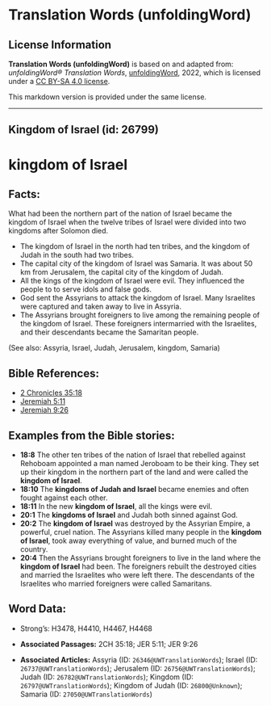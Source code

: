 # Translation Words (unfoldingWord)

## License Information

**Translation Words (unfoldingWord)** is based on and adapted from: _unfoldingWord® Translation Words_, [unfoldingWord](https://unfoldingword.org/utw), 2022, which is licensed under a [CC BY-SA 4.0 license](https://creativecommons.org/licenses/by-sa/4.0/legalcode.en).

This markdown version is provided under the same license.



--------------------------------

## Kingdom of Israel (id: 26799)

kingdom of Israel
=================

Facts:
------

What had been the northern part of the nation of Israel became the kingdom of Israel when the twelve tribes of Israel were divided into two kingdoms after Solomon died.

* The kingdom of Israel in the north had ten tribes, and the kingdom of Judah in the south had two tribes.
* The capital city of the kingdom of Israel was Samaria. It was about 50 km from Jerusalem, the capital city of the kingdom of Judah.
* All the kings of the kingdom of Israel were evil. They influenced the people to to serve idols and false gods.
* God sent the Assyrians to attack the kingdom of Israel. Many Israelites were captured and taken away to live in Assyria.
* The Assyrians brought foreigners to live among the remaining people of the kingdom of Israel. These foreigners intermarried with the Israelites, and their descendants became the Samaritan people.

(See also: Assyria, Israel, Judah, Jerusalem, kingdom, Samaria)

Bible References:
-----------------

* [2 Chronicles 35:18](https://ref.ly/2Chr35:18)
* [Jeremiah 5:11](https://ref.ly/Jer5:11)
* [Jeremiah 9:26](https://ref.ly/Jer9:26)

Examples from the Bible stories:
--------------------------------

* **18:8** The other ten tribes of the nation of Israel that rebelled against Rehoboam appointed a man named Jeroboam to be their king. They set up their kingdom in the northern part of the land and were called the **kingdom of Israel**.
* **18:10** The **kingdoms of Judah and Israel** became enemies and often fought against each other.
* **18:11** In the new **kingdom of Israel**, all the kings were evil.
* **20:1** The **kingdoms of Israel** and Judah both sinned against God.
* **20:2** The **kingdom of Israel** was destroyed by the Assyrian Empire, a powerful, cruel nation. The Assyrians killed many people in the **kingdom of Israel**, took away everything of value, and burned much of the country.
* **20:4** Then the Assyrians brought foreigners to live in the land where the **kingdom of Israel** had been. The foreigners rebuilt the destroyed cities and married the Israelites who were left there. The descendants of the Israelites who married foreigners were called Samaritans.

Word Data:
----------

* Strong’s: H3478, H4410, H4467, H4468

* **Associated Passages:** 2CH 35:18; JER 5:11; JER 9:26
* **Associated Articles:** Assyria (ID: `26346@UWTranslationWords`); Israel (ID: `26737@UWTranslationWords`); Jerusalem (ID: `26756@UWTranslationWords`); Judah (ID: `26782@UWTranslationWords`); Kingdom (ID: `26797@UWTranslationWords`); Kingdom of Judah (ID: `26800@Unknown`); Samaria (ID: `27050@UWTranslationWords`)

